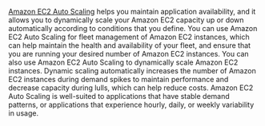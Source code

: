 [Amazon EC2 Auto Scaling](https://aws.amazon.com/ec2/autoscaling) helps you
maintain application availability, and it allows you to dynamically
scale your Amazon EC2 capacity up or down automatically according to
conditions that you define. You can use Amazon EC2 Auto Scaling for
fleet management of Amazon EC2 instances, which can help maintain the
health and availability of your fleet, and ensure that you are running
your desired number of Amazon EC2 instances. You can also use Amazon EC2
Auto Scaling to dynamically scale Amazon EC2 instances. Dynamic scaling
automatically increases the number of Amazon EC2 instances during demand
spikes to maintain performance and decrease capacity during lulls, which
can help reduce costs. Amazon EC2 Auto Scaling is well-suited to
applications that have stable demand patterns, or applications that
experience hourly, daily, or weekly variability in usage.
